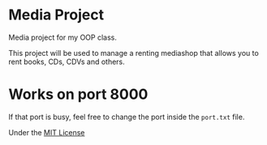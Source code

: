 # Media Project 
Media project for my OOP class.

This project will be used to manage a renting mediashop that allows you to rent books, CDs, CDVs and others. 

# Works on port 8000
If that port is busy, feel free to change the port inside the `port.txt` file.


Under the [MIT License](https://opensource.org/licenses/MIT)
